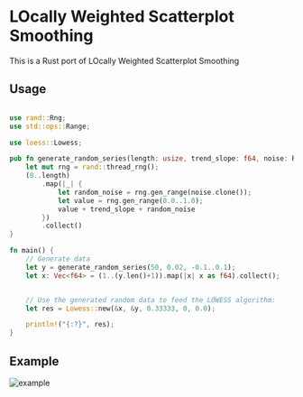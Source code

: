 # LOcally Weighted Scatterplot Smoothing
This is a Rust port of LOcally Weighted Scatterplot Smoothing

## Usage
```Rust

use rand::Rng;
use std::ops::Range;

use loess::Lowess;

pub fn generate_random_series(length: usize, trend_slope: f64, noise: Range<f64>) -> Vec<f64> {
    let mut rng = rand::thread_rng();
    (0..length)
        .map(|_| {
            let random_noise = rng.gen_range(noise.clone());
            let value = rng.gen_range(0.0..1.0);
            value + trend_slope + random_noise
        })
        .collect()
}

fn main() {
    // Generate data
    let y = generate_random_series(50, 0.02, -0.1..0.1);
    let x: Vec<f64> = (1..(y.len()+1)).map(|x| x as f64).collect();


    // Use the generated random data to feed the LOWESS algorithm:
    let res = Lowess::new(&x, &y, 0.33333, 0, 0.0);

    println!("{:?}", res);
}

```
## Example

![example](https://github.com/u8array/lowess-rs/assets/104523700/e5d34b19-7c5e-48a1-a8f3-4bb86649f261)
